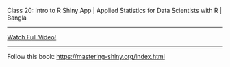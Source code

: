Class 20: Intro to R Shiny App | Applied Statistics for Data Scientists with R | Bangla

---

[Watch Full Video!](https://youtu.be/_mTz1y8TO-o)

---

Follow this book: https://mastering-shiny.org/index.html

